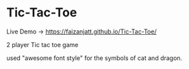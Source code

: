 # Tic-Tac-Toe
Live Demo -> https://faizanjatt.github.io/Tic-Tac-Toe/

2 player Tic tac toe game

used "awesome font style" for the symbols of cat and dragon.
